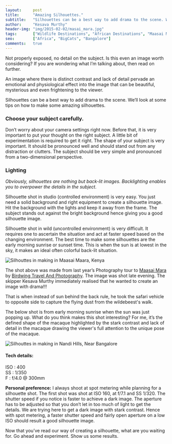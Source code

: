 ```yaml
---
layout:     post
title:      "Amazing Silhouettes."
subtitle:   "Silhouettes can be a best way to add drama to the scene. We’ll look at some tips on how to make some amazing silhouettes."
author:     "Kesava Murthy"
header-img: "img/2015-02-02/masai_mara.jpg"
tags:       ["Wildlife Destinations", "African Destinations", "Maasai Maara", "Tips and Tricks", "Bangalore Wildlife"]
seo:		["Africa", "BigCats", "Bangalore"]
comments:   true
---
```



<p>Not properly exposed, no detail on the subject. Is this even an image worth considering? If you are wondering what I’m talking about, then read on further. </p>

<p>An image where there is distinct contrast and lack of detail pervade an emotional and physiological effect into the image that can be beautiful, mysterious and even frightening to the viewer.</p>

<p>Silhouettes can be a best way to add drama to the scene. We’ll look at some tips on how to make some amazing silhouettes. </p>

<h3>Choose your subject carefully.</h3>

<p>	Don’t worry about your camera settings right now. Before that, it is very important to put your thought on the right subject. A little bit of experimentation is required to get it right. The shape of your subject is very important. It should be pronounced well and should stand out from any distraction or clutters. The subject should be very simple and pronounced from a two-dimensional perspective.</p>

<h3>Lighting</h3>

<p><em>Obviously, silhouettes are nothing but back-lit images. Backlighting enables you to overpower the details in the subject. </em></p>

<p>Silhouette shot in studio (controlled environment) is very easy. You just need a solid background and right equipment to create a silhouette image. Hit the background with the lights and keep it away from the frame. The subject stands out against the bright background hence giving you a good silhouette image.</p>

<p>Silhouette shot in wild (uncontrolled environment) is very difficult. It requires one to ascertain the situation and act at faster speed based on the changing environment. The best time to make some silhouettes are the early morning sunrise or sunset time. This is when the sun is at lowest in the sky, it makes an ideal often colorful back-lit situation.</p>

<img src="{{ site.baseurl }}/img/2015-02-02/masai_mara.jpg"  alt="Silhouttes in making in Maasai Maara, Kenya">


<p>The shot above was made from last year’s Photography tour to <a href="http://www.wilderhood.com/destination/Masai%20Mara" target="_blank">Maasai Mara</a> by <a href="http://www.wilderhood.com/organizer/Birdwing%20Photography" target="_blank">Birdwing Travel And Photography</a>. The image was shot late evening. The skipper <a href="{{ site.baseurl }}/authors/Kesava Murthy" style="text-decoration:none">Kesava Murthy</a> immediately realised that he wanted to create an image with drama!!! </p>

<p>That is when instead of sun behind the back rule, he took the safari vehicle to opposite side to capture the flying dust from the wildebeest's walk.</p>

<p>The below shot is from early morning sunrise when the sun was just popping up. What do you think makes this shot interesting? For me, it’s the defined shape of the macaque highlighted by the stark contrast and lack of detail in the  macaque drawing the viewer's full attention to the unique pose of the macaque.</p>

<img src="{{ site.baseurl }}/img/2015-02-02/masai_mara1.jpg"  alt="Silhouttes in making in Nandi Hills, Near Bangalore">

<h4>Tech details:</h4>
<p>ISO : 400<br>
SS : 1/350<br>
F : f/4.0 @ 300mm</p>

<p><strong>Personal preference:</strong> I always shoot at spot metering while planning for a silhouette shot. The first shot was shot at ISO 160, at f/7.1 and SS 1/320. The shutter speed if you notice is faster to achieve a dark image. The aperture has to be adjusted so that you don’t let in too much of light to get the details. We are trying here to get a dark image with stark contrast. Hence with spot metering, a faster shutter speed and fairly open aperture on a low ISO should result a good silhouette image. </p>

<p>Now that you’ve read our way of creating a silhouette, what are you waiting for. Go ahead and experiment. Show us some results. </p>
